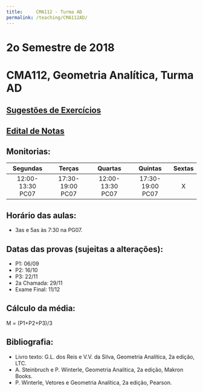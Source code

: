 ```yaml
---
title:     CMA112 - Turma AD
permalink: /teaching/CMA112AD/
---
```

# 2o Semestre de 2018
# CMA112, Geometria Analítica, Turma AD

## [Sugestões de Exercícios](https://www.dropbox.com/s/whega10arhf77ot/Lista%20GA.txt?dl=0)

## [Edital de Notas](https://docs.google.com/spreadsheets/d/e/2PACX-1vRNI9IuZKBmJnrGOZyqIKr-wQ2LsyMGfY6PNG3SEnKZ_A4ZLfeYJ3w7XlTlEWT9nmyC-ajDEqjT1n8I/pubhtml?gid=2099504974&single=true)

## Monitorias:

| Segundas | Terças | Quartas | Quintas | Sextas |
|:-----------------------:|:---------------------------------------------------:|:-----------------------:|:---------------------------------------------------:|:-----------------------:|
| 12:00-13:30 <br> PC07 | 17:30-19:00 <br> PC07 | 12:00-13:30 <br> PC07 | 17:30-19:00 <br> PC07 | X |

## Horário das aulas:
- 3as e 5as às 7:30 na PG07.

## Datas das provas (sujeitas a alterações):
- P1: 06/09
- P2: 16/10
- P3: 22/11
- 2a Chamada: 29/11
- Exame Final: 11/12

## Cálculo da média:
M = (P1+P2+P3)/3

## Bibliografia:
- Livro texto: G.L. dos Reis e V.V. da Silva, Geometria Analítica, 2a edição, LTC.
- A. Steinbruch e P. Winterle, Geometria Analítica, 2a edição, Makron Books.
- P. Winterle, Vetores e Geometria Analítica, 2a edição, Pearson.
